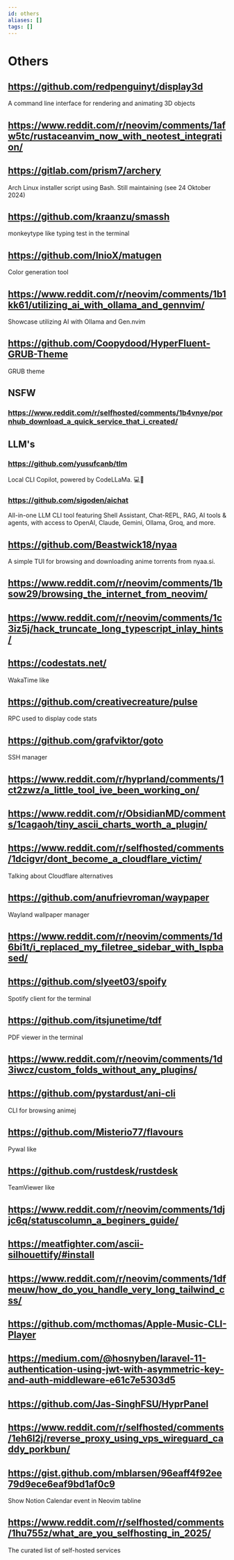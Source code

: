 ```yaml
---
id: others
aliases: []
tags: []
---
```


# Others

## https://github.com/redpenguinyt/display3d

A command line interface for rendering and animating 3D objects

## https://www.reddit.com/r/neovim/comments/1afw5tc/rustaceanvim_now_with_neotest_integration/

## https://gitlab.com/prism7/archery

Arch Linux installer script using Bash. Still maintaining (see 24 Oktober 2024)

## https://github.com/kraanzu/smassh

monkeytype like typing test in the terminal

## https://github.com/InioX/matugen

Color generation tool

## https://www.reddit.com/r/neovim/comments/1b1kk61/utilizing_ai_with_ollama_and_gennvim/

Showcase utilizing AI with Ollama and Gen.nvim

## https://github.com/Coopydood/HyperFluent-GRUB-Theme

GRUB theme

## NSFW

### https://www.reddit.com/r/selfhosted/comments/1b4vnye/pornhub_download_a_quick_service_that_i_created/

## LLM's

### https://github.com/yusufcanb/tlm

Local CLI Copilot, powered by CodeLLaMa. 💻🦙

### https://github.com/sigoden/aichat

All-in-one LLM CLI tool featuring Shell Assistant, Chat-REPL, RAG, AI tools & agents, with access to OpenAI, Claude, Gemini, Ollama, Groq, and more.

## https://github.com/Beastwick18/nyaa

A simple TUI for browsing and downloading anime torrents from nyaa.si.

## https://www.reddit.com/r/neovim/comments/1bsow29/browsing_the_internet_from_neovim/

## https://www.reddit.com/r/neovim/comments/1c3iz5j/hack_truncate_long_typescript_inlay_hints/

## https://codestats.net/

WakaTime like

## https://github.com/creativecreature/pulse

RPC used to display code stats

## https://github.com/grafviktor/goto

SSH manager

## https://www.reddit.com/r/hyprland/comments/1ct2zwz/a_little_tool_ive_been_working_on/

## https://www.reddit.com/r/ObsidianMD/comments/1cagaoh/tiny_ascii_charts_worth_a_plugin/

## https://www.reddit.com/r/selfhosted/comments/1dcigvr/dont_become_a_cloudflare_victim/

Talking about Cloudflare alternatives

## https://github.com/anufrievroman/waypaper

Wayland wallpaper manager

## https://www.reddit.com/r/neovim/comments/1d6bi1t/i_replaced_my_filetree_sidebar_with_lspbased/

## https://github.com/slyeet03/spoify

Spotify client for the terminal

## https://github.com/itsjunetime/tdf

PDF viewer in the terminal

## https://www.reddit.com/r/neovim/comments/1d3iwcz/custom_folds_without_any_plugins/

## https://github.com/pystardust/ani-cli

CLI for browsing animej

## https://github.com/Misterio77/flavours

Pywal like

## https://github.com/rustdesk/rustdesk

TeamViewer like

## https://www.reddit.com/r/neovim/comments/1djjc6q/statuscolumn_a_beginers_guide/

## https://meatfighter.com/ascii-silhouettify/#install

## https://www.reddit.com/r/neovim/comments/1dfmeuw/how_do_you_handle_very_long_tailwind_css/

## https://github.com/mcthomas/Apple-Music-CLI-Player

## https://medium.com/@hosnyben/laravel-11-authentication-using-jwt-with-asymmetric-key-and-auth-middleware-e61c7e5303d5

## https://github.com/Jas-SinghFSU/HyprPanel

## https://www.reddit.com/r/selfhosted/comments/1eh6l2j/reverse_proxy_using_vps_wireguard_caddy_porkbun/

## https://gist.github.com/mblarsen/96eaff4f92ee79d9ece6eaf9bd1af0c9

Show Notion Calendar event in Neovim tabline

## https://www.reddit.com/r/selfhosted/comments/1hu755z/what_are_you_selfhosting_in_2025/

The curated list of self-hosted services
